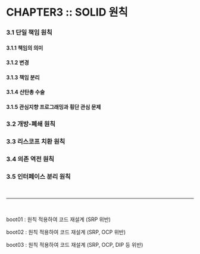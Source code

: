 # CHAPTER3 :: SOLID 원칙<br />

### 3.1 단일 책임 원칙

####   3.1.1 책임의 의미
  
####   3.1.2 변경
  
####   3.1.3 책임 분리

####   3.1.4 산탄총 수술

####   3.1.5 관심지향 프로그래밍과 횡단 관심 문제

### 3.2 개방-폐쇄 원칙

### 3.3 리스코프 치환 원칙

### 3.4 의존 역전 원칙

### 3.5 인터페이스 분리 원칙
<br />

***
<br />

boot01 : 원칙 적용하여 코드 재설계 (SRP 위반)

boot02 : 원칙 적용하여 코드 재설계 (SRP, OCP 위반)

boot03 : 원칙 적용하여 코드 재설계 (SRP, OCP, DIP 등 위반)

<br />
